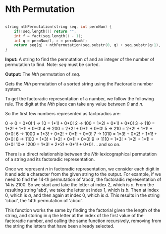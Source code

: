 # Nth Permutation

```cpp

string nthPermutation(string seq, int permNum) {
	if(!seq.length()) return "";
	int f = fact(seq.length() - 1);
	int q = permNum/f, r = permNum%f;
	return seq[q] + nthPermutation(seq.substr(0, q) + seq.substr(q+1), r);
}

```

**Input:** A string to find the permutation of and an integer of the number of permutation to find. Note: _seq_ must be sorted.

**Output:** The _Nth_ permutation of _seq_.

Gets the _Nth_ permutation of a sorted string using the Factoradic number system.

To get the factoradic representation of a number, we follow the following rule.
The digit at the _Nth_ place can take any value between _0_ and _n_.

So the first few numbers represented as factoradics are:

0 -> 0 = 0\*0!
1 -> 10 = 1\*1! + 0\*0!
2 -> 100 = 1\*2! + 0\*1! + 0\*0!
3 -> 110 = 1\*2! + 1\*1! + 0\*0!
4 -> 200 = 2\*2! + 0\*1! + 0\*0!
5 -> 210 = 2\*2! + 1\*1! + 0\*0!
6 -> 1000 = 1\*3! + 0\*2! + 0\*1! + 0\*0!
7 -> 1010 = 1\*3! + 0\*2! + 1\*1! + 0\*0!
8 -> 1100 = 1\*3! + 1\*2! + 0\*1! + 0\*0!
9 -> 1110 = 1\*3! + 1\*2! + 1\*1! + 0\*0!
10-> 1200 = 1\*3! + 2\*2! + 0\*1! + 0\*0!
.
.
and so on.

There is a direct relationship between the _Nth_ lexicographical permutation of a string and its factoradic representation.

Once we represent _n_ in factoradic representation, we consider each digit in it and add a character from the given string to the output. For example, if we need to find the 14-th permutation of ‘abcd’, the factoradic representation of 14 is 2100. So we start and take the letter at index 2, which is _c_. From the resulting string 'abd', we take the letter at index 1, which is _b_. Then at index 0, which is _a_, and then again at index 0, which is _d_. This results in the string 'cbad', the 14th permutation of 'abcd'.

This function works the same by finding the factorial given the length of the string, and storing in _q_ the letter at the index of the first value of the factoradic number, and calling the same function recursively, removing from the string the letters that have been already selected.
